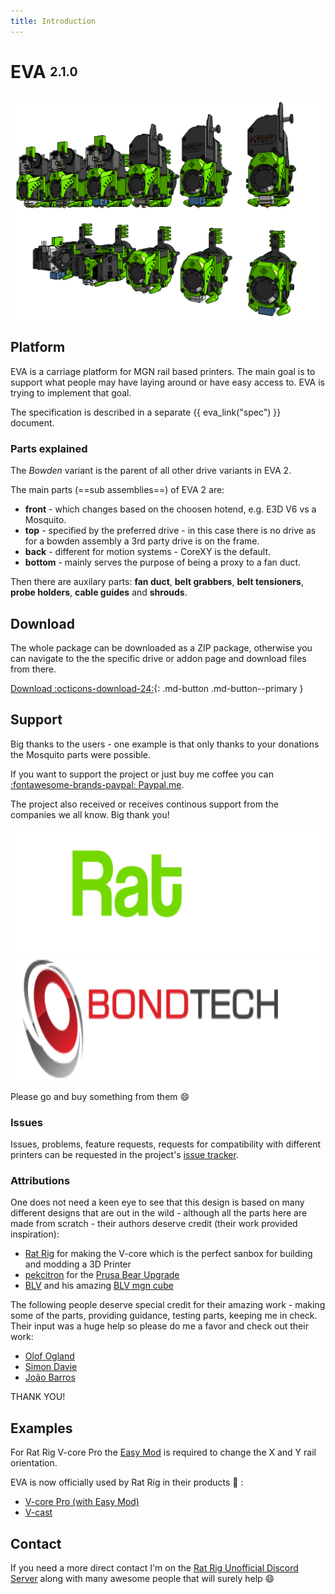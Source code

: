 ```yaml
---
title: Introduction
---
```

# EVA <sub><sup>2.1.0</sup></sub>

![](assets/ALL.png)

## Platform

EVA is a carriage platform for MGN rail based printers. The main goal is to support what people may have laying around or have easy access to. EVA is trying to implement that goal.

The specification is described in a separate {{ eva_link("spec") }} document.

### Parts explained

The _Bowden_ variant is the parent of all other drive variants in EVA 2.

The main parts (==sub assemblies==) of EVA 2 are:

- **front** - which changes based on the choosen hotend, e.g. E3D V6 vs a Mosquito.
- **top** - specified by the preferred drive - in this case there is no drive as for a bowden assembly a 3rd party drive is on the frame.
- **back** - different for motion systems - CoreXY is the default.
- **bottom** - mainly serves the purpose of being a proxy to a fan duct.

Then there are auxilary parts: **fan duct**, **belt grabbers**, **belt tensioners**, **probe holders**, **cable guides** and **shrouds**.

## Download

The whole package can be downloaded as a ZIP package, otherwise you can navigate to the the specific drive or addon page and download files from there.

[Download :octicons-download-24:]({{download_url}}){: .md-button .md-button--primary }

## Support

Big thanks to the users - one example is that only thanks to your donations the Mosquito parts were possible.

If you want to support the project or just buy me coffee you can [:fontawesome-brands-paypal: Paypal.me](https://www.paypal.me/pkucmus).

The project also received or receives continous support from the companies we all know. Big thank you!

<p class="sponsors">
    <a href="https://www.ratrig.com/" >
        <img src="assets/ratrig.png" height="200"/>
    </a>
    <a href="https://www.bondtech.se/">
        <img src="assets/bondtech.png" height="200"/>
    </a>
</p>

Please go and buy something from them :smile:

### Issues

Issues, problems, feature requests, requests for compatibility with different printers can be requested in the project's [issue tracker](https://github.com/EVA-3D/eva-main/issues).

### Attributions

One does not need a keen eye to see that this design is based on many different designs that are out in the wild - although all the parts here are made from scratch - their authors deserve credit (their work provided inspiration):

* [Rat Rig](https://www.ratrig.com/) for making the V-core which is the perfect sanbox for building and modding a 3D Printer
* [pekcitron](https://www.thingiverse.com/pekcitron/about) for the [Prusa Bear Upgrade](https://www.thingiverse.com/thing:2808408)
* [BLV](https://www.thingiverse.com/BLV/about) and his amazing [BLV mgn cube](https://www.thingiverse.com/thing:3382718)

The following people deserve special credit for their amazing work - making some of the parts, providing guidance, testing parts, keeping me in check. Their input was a huge help so please do me a favor and check out their work:

* [Olof Ogland](http://www.olofogland.se)
* [Simon Davie](http://www.nexxdesign.co.uk)
* [João Barros](http://www.joaobarros.pt)

THANK YOU!

## Examples

For Rat Rig V-core Pro the [Easy Mod](https://github.com/pkucmus/Easy-Mod) is required to change the X and Y rail orientation.

EVA is now officially used by Rat Rig in their products :tada: :

* [V-core Pro (with Easy Mod)](https://www.ratrig.com/3d-printing-cnc/3d-printer-kits/complete-kits/rat-rig-v-core-pro-linear-rail-701.html)
* [V-cast](https://www.ratrig.com/3d-printing-cnc/3d-printer-kits/complete-kits/rat-rig-v-cast.html)

## Contact

If you need a more direct contact I'm on the [Rat Rig Unofficial Discord Server](https://discord.gg/DcCEk8u) along with many awesome people that will surely help :smile:

